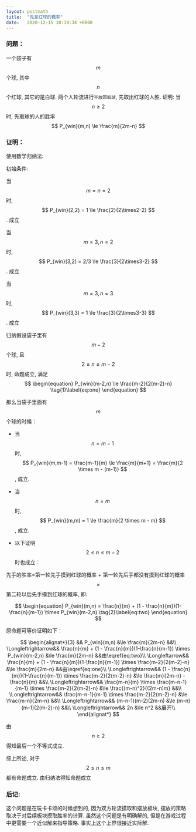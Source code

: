 ```yaml
---
layout: postmath
title:  "先拿红球的概率"
date:   2020-12-15 10:39:34 +0800
---
```


### 问题：
一个袋子有$$m$$个球, 其中$$n$$个红球, 其它的是白球. 两个人轮流进行`不放回取球`, 先取出红球的人胜. 
证明: 当$$n\ge2$$时, 先取球的人的胜率$$ P_{win}(m,n) \le \frac{m}{2m-n} $$

### 证明：
使用数学归纳法:

初始条件:

当 $$ m=n=2 $$时, $$ P_{win}(2,2) = 1 \le \frac{2}{2\times2-2} $$. 成立

当 $$ m=3, n=2 $$时, $$ P_{win}(3,2) = 2/3 \le \frac{3}{2\times3-2} $$. 成立

当 $$ m=3, n=3 $$时, $$ P_{win}(3,3) = 1 \le \frac{3}{2\times3-3} $$. 成立

归纳假设袋子里有$$m-2$$个球, 且$$2 \le n \le m-2$$时, 命题成立, 满足
$$
\begin{equation}
P_{win}(m-2,n) \le \frac{m-2}{2(m-2)-n} \tag{1}\label{eq:one}
\end{equation}
$$

那么当袋子里面有$$m$$个球的时候：

* 当$$n=m-1$$时, $$ P_{win}(m,m-1) = \frac{m-1}{m} \le \frac{m}{m+1} = \frac{m}{2 \times m - (m-1)} $$, 成立.

* 当$$n=m$$时, $$ P_{win}(m,m) = 1 \le \frac{m}{2 \times m - m} $$, 成立.

* 以下证明$$2 \le n \le m-2$$时也成立：

先手的胜率=第一轮先手摸到红球的概率 + 第一轮先后手都没有摸到红球的概率 $$\times$$ 第二轮以后先手摸到红球的概率, 即:

$$
\begin{equation}
P_{win}(m,n) = \frac{n}{m} + (1 - \frac{n}{m})(1-\frac{n}{m-1}) \times P_{win}(m-2,n) \tag{2}\label{eq:two}
\end{equation}
$$

原命题可等价证明如下：

$$
\begin{alignat*}{3}
&& P_{win}(m,n) &\le \frac{m}{2m-n} &&\\
\Longleftrightarrow&& \frac{n}{m} + (1 - \frac{n}{m})(1-\frac{n}{m-1}) \times P_{win}(m-2,n) &\le \frac{m}{2m-n} &&由\eqref{eq:two}\\
\Longleftarrow&& \frac{n}{m} + (1 - \frac{n}{m})(1-\frac{n}{m-1}) \times \frac{m-2}{2(m-2)-n}  &\le \frac{m}{2m-n} &&由\eqref{eq:one}\\
\Longleftrightarrow&& (1 - \frac{n}{m})(1-\frac{n}{m-1}) \times \frac{m-2}{2(m-2)-n}  &\le \frac{m}{2m-n} - \frac{n}{m} &&\\
\Longleftrightarrow&& \frac{m-n}{m} \times \frac{m-n-1}{m-1} \times \frac{m-2}{2(m-2)-n}  &\le \frac{(m-n)^2}{(2m-n)m} &&\\
\Longleftrightarrow&& \frac{m-n-1}{m-1} \times \frac{m-2}{2(m-2)-n}  &\le \frac{m-n}{2m-n} &&\\
\Longleftrightarrow&& (m-n-1)(m-2)(2m-n) &\le (m-n)(m-1)(2(m-2)-n) &&\\
\Longleftrightarrow&& 2n &\le n^2 &&展开\\
\end{alignat*}
$$

由$$n\ge2$$得知最后一个不等式成立.

综上所述, 对于$$2\le n\le m$$都有命题成立. 由归纳法得知命题成立

### 后记: 
这个问题是在玩卡卡颂的时候想到的, 因为双方轮流摸取和摆放板块, 摆放的策略取决于对后续板块摸取胜率的计算. 虽然这个问题是有明确解的, 但是在游戏过程中更需要一个近似解来指导策略. 事实上这个上界很接近实际解.
